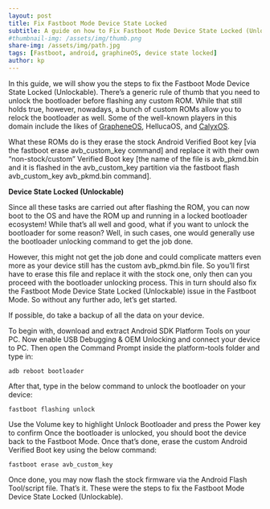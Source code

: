 ```yaml
---
layout: post
title: Fix Fastboot Mode Device State Locked
subtitle: A guide on how to Fix Fastboot Mode Device State Locked (Unlockable)
#thumbnail-img: /assets/img/thumb.png
share-img: /assets/img/path.jpg
tags: [Fastboot, android, graphineOS, device state locked]
author: kp
---
```




In this guide, we will show you the steps to fix the Fastboot Mode Device State Locked (Unlockable). There’s a generic rule of thumb that you need to unlock the bootloader before flashing any custom ROM. While that still holds true, however, nowadays, a bunch of custom ROMs allow you to relock the bootloader as well. Some of the well-known players in this domain include the likes of [GrapheneOS](https://grapheneos.org/), HellucaOS, and [CalyxOS](https://calyxos.org/).

What these ROMs do is they erase the stock Android Verified Boot key [via the fastboot erase avb_custom_key command] and replace it with their own “non-stock/custom” Verified Boot key [the name of the file is avb_pkmd.bin and it is flashed in the avb_custom_key partition via the fastboot flash avb_custom_key avb_pkmd.bin command].

**Device State Locked (Unlockable)**

Since all these tasks are carried out after flashing the ROM, you can now boot to the OS and have the ROM up and running in a locked bootloader ecosystem! While that’s all well and good, what if you want to unlock the bootloader for some reason? Well, in such cases, one would generally use the bootloader unlocking command to get the job done.

However, this might not get the job done and could complicate matters even more as your device still has the custom avb_pkmd.bin file. So you’ll first have to erase this file and replace it with the stock one, only then can you proceed with the bootloader unlocking process. This in turn should also fix the Fastboot Mode Device State Locked (Unlockable) issue in the Fastboot Mode. So without any further ado, let’s get started.


If possible, do take a backup of all the data on your device. 

To begin with, download and extract Android SDK Platform Tools on your PC.
Now enable USB Debugging & OEM Unlocking and connect your device to PC.
Then open the Command Prompt inside the platform-tools folder and type in:

`adb reboot bootloader`

After that, type in the below command to unlock the bootloader on your device:

`fastboot flashing unlock`


Use the Volume key to highlight Unlock Bootloader and press the Power key to confirm
Once the bootloader is unlocked, you should boot the device back to the Fastboot Mode.
Once that’s done, erase the custom Android Verified Boot key using the below command:

`fastboot erase avb_custom_key`

Once done, you may now flash the stock firmware via the Android Flash Tool/script file.
That’s it. These were the steps to fix the Fastboot Mode Device State Locked (Unlockable). 
